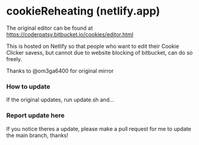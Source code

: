 # cookieReheating (netlify.app)

The original editor can be found at https://coderpatsy.bitbucket.io/cookies/editor.html

This is hosted on Netlify so that people who want to edit their Cookie Clicker savess, but cannot due to website blocking of bitbucket, can do so freely.

Thanks to @om3ga6400 for original mirror

### How to update

If the original updates, run update.sh and...

### Report update here

If you notice theres a update, please make a pull request for me to update the main branch, thanks!
